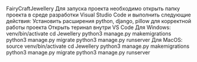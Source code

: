 FairyCraftJewellery
Для запуска проекта необходимо открыть папку проекта в среде разработки Visual Studio Code и выполнить следующие действия:
  Установить расширения python, django, pillow для корректной работы проекта
  Открыть теринал внутри VS Code
Для Windows:
  venv/bin/activate
  cd Jewellery
  python3 manage.py makemigrations
  python3 manage.py migrate
  python3 manage.py runserver
Для MacOS:
  source venv/bin/activate
  cd Jewellery
  python3 manage.py makemigrations
  python3 manage.py migrate
  python3 manage.py runserver
